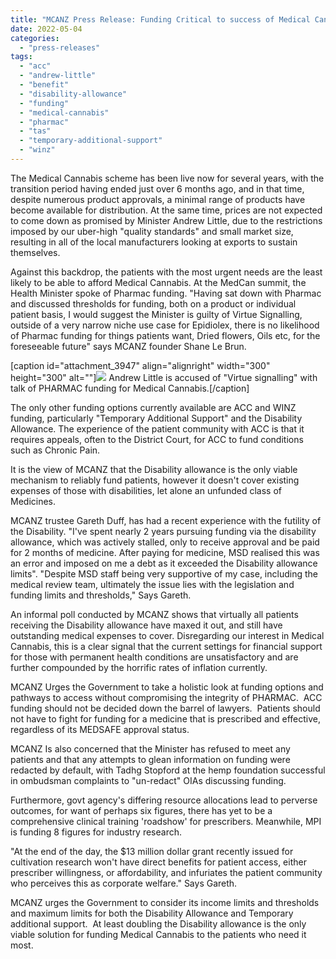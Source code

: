 ```yaml
---
title: "MCANZ Press Release: Funding Critical to success of Medical Cannabis Scheme. Disability allowances must DOUBLE"
date: 2022-05-04
categories: 
  - "press-releases"
tags: 
  - "acc"
  - "andrew-little"
  - "benefit"
  - "disability-allowance"
  - "funding"
  - "medical-cannabis"
  - "pharmac"
  - "tas"
  - "temporary-additional-support"
  - "winz"
---
```


The Medical Cannabis scheme has been live now for several years, with the transition period having ended just over 6 months ago, and in that time, despite numerous product approvals, a minimal range of products have become available for distribution. At the same time, prices are not expected to come down as promised by Minister Andrew Little, due to the restrictions imposed by our uber-high "quality standards" and small market size, resulting in all of the local manufacturers looking at exports to sustain themselves.

Against this backdrop, the patients with the most urgent needs are the least likely to be able to afford Medical Cannabis. At the MedCan summit, the Health Minister spoke of Pharmac funding. "Having sat down with Pharmac and discussed thresholds for funding, both on a product or individual patient basis, I would suggest the Minister is guilty of Virtue Signalling, outside of a very narrow niche use case for Epidiolex, there is no likelihood of Pharmac funding for things patients want, Dried flowers, Oils etc, for the foreseeable future" says MCANZ founder Shane Le Brun.

\[caption id="attachment\_3947" align="alignright" width="300" height="300" alt=""\]![](/wp-content/uploads/2022/05/2-inpage-profile-300x300.jpg) Andrew Little is accused of "Virtue signalling" with talk of PHARMAC funding for Medical Cannabis.\[/caption\]

The only other funding options currently available are ACC and WINZ funding, particularly "Temporary Additional Support" and the Disability Allowance. The experience of the patient community with ACC is that it requires appeals, often to the District Court, for ACC to fund conditions such as Chronic Pain.

It is the view of MCANZ that the Disability allowance is the only viable mechanism to reliably fund patients, however it doesn't cover existing expenses of those with disabilities, let alone an unfunded class of Medicines.

MCANZ trustee Gareth Duff, has had a recent experience with the futility of the Disability. "I've spent nearly 2 years pursuing funding via the disability allowance, which was actively stalled, only to receive approval and be paid for 2 months of medicine. After paying for medicine, MSD realised this was an error and imposed on me a debt as it exceeded the Disability allowance limits". "Despite MSD staff being very supportive of my case, including the medical review team, ultimately the issue lies with the legislation and funding limits and thresholds," Says Gareth.

An informal poll conducted by MCANZ shows that virtually all patients receiving the Disability allowance have maxed it out, and still have outstanding medical expenses to cover. Disregarding our interest in Medical Cannabis, this is a clear signal that the current settings for financial support for those with permanent health conditions are unsatisfactory and are further compounded by the horrific rates of inflation currently.

MCANZ Urges the Government to take a holistic look at funding options and pathways to access without compromising the integrity of PHARMAC.  ACC funding should not be decided down the barrel of lawyers.  Patients should not have to fight for funding for a medicine that is prescribed and effective, regardless of its MEDSAFE approval status.

MCANZ Is also concerned that the Minister has refused to meet any patients and that any attempts to glean information on funding were redacted by default, with Tadhg Stopford at the hemp foundation successful in ombudsman complaints to "un-redact" OIAs discussing funding.

Furthermore, govt agency's differing resource allocations lead to perverse outcomes, for want of perhaps six figures, there has yet to be a comprehensive clinical training 'roadshow' for prescribers. Meanwhile, MPI is funding 8 figures for industry research.

"At the end of the day, the $13 million dollar grant recently issued for cultivation research won't have direct benefits for patient access, either prescriber willingness, or affordability, and infuriates the patient community who perceives this as corporate welfare." Says Gareth.

MCANZ urges the Government to consider its income limits and thresholds and maximum limits for both the Disability Allowance and Temporary additional support.  At least doubling the Disability allowance is the only viable solution for funding Medical Cannabis to the patients who need it most.
